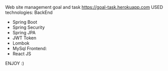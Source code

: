 Web site management goal and task https://goal-task.herokuapp.com
USED technologies:
  BackEnd
  - Spring Boot
  - Spring Security
  - Spring JPA
  - JWT Token
  - Lombok
  - MySql
  Frontend:
  - React JS
  
  ENJOY :)
